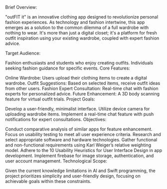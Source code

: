 Brief Overview:

"outFIT it" is an innovative clothing app designed to revolutionize personal fashion experiences. As technology and fashion intertwine, this app emerges as a solution to the common dilemma of a full wardrobe with nothing to wear. It's more than just a digital closet; it's a platform for fresh outfit inspiration using your existing wardrobe, coupled with expert fashion advice.

Target Audience:

Fashion enthusiasts and students who enjoy creating outfits.
Individuals seeking fashion guidance for specific events.
Core Features:

Online Wardrobe: Users upload their clothing items to create a digital wardrobe.
Outfit Suggestions: Based on selected items, receive outfit ideas from other users.
Fashion Expert Consultation: Real-time chat with fashion experts for personalized advice.
Future Enhancement: A 3D body scanning feature for virtual outfit trials.
Project Goals:

Develop a user-friendly, minimalist interface.
Utilize device camera for uploading wardrobe items.
Implement a real-time chat feature with push notifications for expert consultations.
Objectives:

Conduct comparative analysis of similar apps for feature enhancement.
Focus on usability testing to meet all user experience criteria.
Research and select appropriate software and hardware technologies.
Gather functional and non-functional requirements using Karl Weiger’s relative weighting model.
Adhere to the 10 Usability Heuristics for User Interface Design in app development.
Implement firebase for image storage, authentication, and user account management.
Technological Scope:

Given the current knowledge limitations in AI and Swift programming, the project prioritizes simplicity and user-friendly design, focusing on achievable goals within these constraints.
